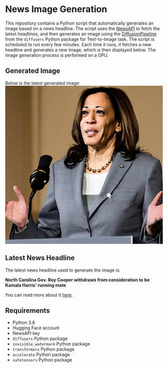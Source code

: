# News Image Generation
This repository contains a Python script that automatically generates an image based on a news headline. The script uses the [NewsAPI](https://newsapi.org/) to fetch the latest headlines, and then generates an image using the [DiffusionPipeline](https://github.com/huggingface/diffusers) from the `diffusers` Python package for Text-to-Image task.
The script is scheduled to run every few minutes. Each time it runs, it fetches a new headline and generates a new image, which is then displayed below. The image generation process is performed on a GPU.

## Generated Image
Below is the latest generated image:
![Generated Image](image.png)

## Latest News Headline
The latest news headline used to generate the image is:

**North Carolina Gov. Roy Cooper withdraws from consideration to be Kamala Harris’ running mate**

You can read more about it [here](https://news.google.com/rss/articles/CBMib2h0dHBzOi8vbnlwb3N0LmNvbS8yMDI0LzA3LzI5L3VzLW5ld3Mvcm95LWNvb3Blci13aXRoZHJhd3MtZnJvbS1jb25zaWRlcmF0aW9uLXRvLWJlLWthbWFsYS1oYXJyaXMtcnVubmluZy1tYXRlL9IBAA?oc=5).

## Requirements
- Python 3.8
- Hugging Face account
- NewsAPI key
- `diffusers` Python package
- `invisible_watermark` Python package
- `transformers` Python package
- `accelerate` Python package
- `safetensors` Python package
